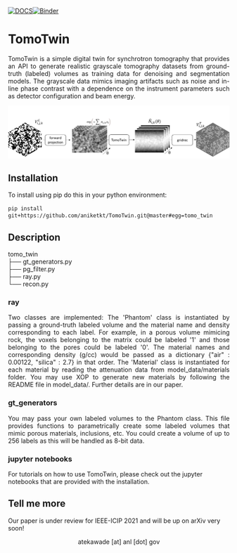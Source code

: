 
[![DOCS](https://readthedocs.org/projects/docs/badge/?version=latest)](https://tomotwin.readthedocs.io/en/latest/?badge=latest)[![Binder](https://mybinder.org/badge_logo.svg)](https://mybinder.org/v2/gh/aniketkt/TomoTwin/master?filepath=notebooks%2Fsynthesize_voids_and_inclusions.ipynb)

# TomoTwin

<p align="justify">TomoTwin is a simple digital twin for synchrotron tomography that provides an API to generate realistic grayscale tomography datasets from ground-truth (labeled) volumes as training data for denoising and segmentation models. The grayscale data mimics imaging artifacts such as noise and in-line phase contrast with a dependence on the instrument parameters such as detector configuration and beam energy.</p>  

<p align="center">
  <img width="800" src="docs/source/img/schematic.png">
</p>  


## Installation  
To install using pip do this in your python environment:

```  
pip install git+https://github.com/aniketkt/TomoTwin.git@master#egg=tomo_twin  
```  

## Description  

tomo_twin  
├── gt_generators.py  
├── pg_filter.py  
├── ray.py  
└── recon.py    

### ray  
<p align="justify">Two classes are implemented: The 'Phantom' class is instantiated by passing a ground-truth labeled volume and the material name and density corresponding to each label. For example, in a porous volume mimicing rock, the voxels belonging to the matrix could be labeled '1' and those belonging to the pores could be labeled '0'. The material names and corresponding density (g/cc) would be passed as a dictionary {"air" : 0.00122, "silica" : 2.7} in that order. The 'Material' class is instantiated for each material by reading the attenuation data from model_data/materials folder. You may use XOP to generate new materials by following the README file in model_data/. Further details are in our paper.</p>  

### gt_generators  
<p align="justify">You may pass your own labeled volumes to the Phantom class. This file provides functions to parametrically create some labeled volumes that mimic porous materials, inclusions, etc. You could create a volume of up to 256 labels as this will be handled as 8-bit data.</p>  

### jupyter notebooks  
For tutorials on how to use TomoTwin, please check out the jupyter notebooks that are provided with the installation.  


## Tell me more  
Our paper is under review for IEEE-ICIP 2021 and will be up on arXiv very soon!  

<p align="center">atekawade [at] anl [dot] gov</p>  
